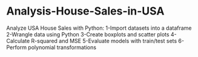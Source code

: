 # Analysis-House-Sales-in-USA
Analyze USA House Sales with Python:
1-Import datasets into a dataframe
2-Wrangle data using Python
3-Create boxplots and scatter plots
4-Calculate R-squared and MSE
5-Evaluate models with train/test sets
6-Perform polynomial transformations
